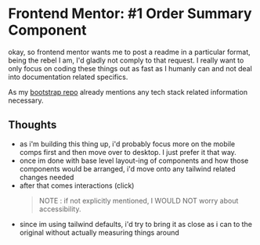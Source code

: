# Frontend Mentor: #1 Order Summary Component

okay, so frontend mentor wants me to post a readme in a particular format, being the rebel I am, I'd gladly not comply to that request.
I really want to only focus on coding these things out as fast as I humanly can and not deal into documentation related specifics.

As my [bootstrap repo](https://github.com/namanavasthi/frontend-mentor-bootstrap) already mentions any tech stack related information necessary.

## Thoughts

- as i'm building this thing up, i'd probably focus more on the mobile comps first and then move over to desktop. I just prefer it that way.
- once im done with base level layout-ing of components and how those components would be arranged, i'd move onto any tailwind related changes needed
- after that comes interactions (click)
  > NOTE : if not explicitly mentioned, I WOULD NOT worry about accessibility.
- since im using tailwind defaults, i'd try to bring it as close as i can to the original without actually measuring things around
